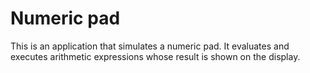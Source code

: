 # Numeric pad

This is an application that simulates a numeric pad. It evaluates and executes arithmetic expressions whose result is shown on the display.
